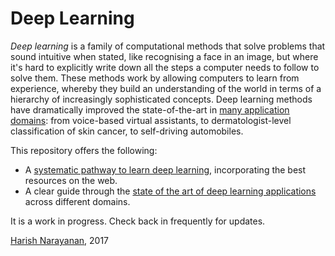 # Deep Learning

*Deep learning* is a family of computational methods that solve
problems that sound intuitive when stated, like recognising a face
in an image, but where it's hard to explicitly write down all the
steps a computer needs to follow to solve them. These methods work by
allowing computers to learn from experience, whereby they build an
understanding of the world in terms of a hierarchy of increasingly
sophisticated concepts. Deep learning methods have dramatically
improved the state-of-the-art in [many application
domains][applications]: from voice-based virtual assistants, to
dermatologist-level classification of skin cancer, to self-driving
automobiles.

This repository offers the following:

- A [systematic pathway to learn deep learning][learning],
  incorporating the best resources on the web.
- A clear guide through the [state of the art of deep learning
  applications][applications] across different domains.

It is a work in progress. Check back in frequently for updates.

[Harish Narayanan][personal-website], 2017

[personal-website]: https://harishnarayanan.org/
[learning]: learning.md
[applications]: applications.md
